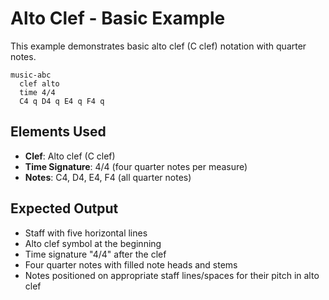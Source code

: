 # Alto Clef - Basic Example

This example demonstrates basic alto clef (C clef) notation with quarter notes.

```mermaid
music-abc
  clef alto
  time 4/4
  C4 q D4 q E4 q F4 q
```

## Elements Used
- **Clef**: Alto clef (C clef)
- **Time Signature**: 4/4 (four quarter notes per measure)
- **Notes**: C4, D4, E4, F4 (all quarter notes)

## Expected Output
- Staff with five horizontal lines
- Alto clef symbol at the beginning
- Time signature "4/4" after the clef
- Four quarter notes with filled note heads and stems
- Notes positioned on appropriate staff lines/spaces for their pitch in alto clef